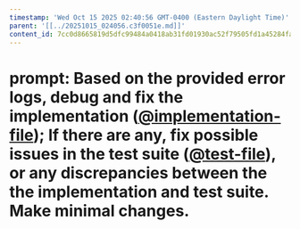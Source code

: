 ```yaml
---
timestamp: 'Wed Oct 15 2025 02:40:56 GMT-0400 (Eastern Daylight Time)'
parent: '[[../20251015_024056.c3f0051e.md]]'
content_id: 7cc0d8665819d5dfc99484a0418ab31fd01930ac52f79505fd1a45284fa36a69
---
```


# prompt: Based on the provided error logs, debug and fix the implementation ([@implementation-file](src/concepts/EventDirectory/EventDirectoryConcept.ts)); If there are any, fix possible issues in the test suite ([@test-file](src/concepts/EventDirectory/EventDirectoryConcept.test.ts)), or any discrepancies between the the implementation and test suite. Make minimal changes.
